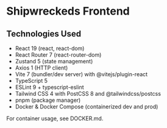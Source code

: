 # Shipwreckeds Frontend

## Technologies Used

- React 19 (react, react-dom)
- React Router 7 (react-router-dom)
- Zustand 5 (state management)
- Axios 1 (HTTP client)
- Vite 7 (bundler/dev server) with @vitejs/plugin-react
- TypeScript 5
- ESLint 9 + typescript-eslint
- Tailwind CSS 4 with PostCSS 8 and @tailwindcss/postcss
- pnpm (package manager)
- Docker & Docker Compose (containerized dev and prod)

For container usage, see DOCKER.md.
